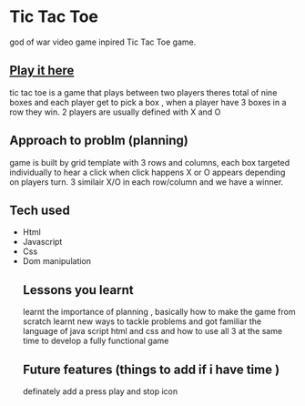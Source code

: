  
 # Tic Tac Toe
 
 god of war video game inpired Tic Tac Toe game.
 
 ## [Play it here ](https://pouryaace.github.io/TicTacToe/)


tic tac toe is a game that plays between two players theres total of nine boxes and each player get to pick a box , when a player have 3 boxes in a row 
they win.
2 players are usually defined with X and O

## Approach to problm (planning)

game is built by grid template with 3 rows and columns,
each box targeted individually to hear a click when click happens X or O appears depending on players turn.
3 similair X/O in each row/column and we have a winner.

## Tech used

<ul>
 <li>Html</li>
 <li>Javascript</li>
 <li>Css</li>
 <li>Dom manipulation</li>
 

## Lessons you learnt
learnt the importance of planning , basically how to make the game from scratch 
learnt new ways to tackle problems and got familiar the language of java script
html and css and how to use all 3 at the same time to develop a fully functional game

## Future features (things to add if i have time )

definately add a press play and stop icon

